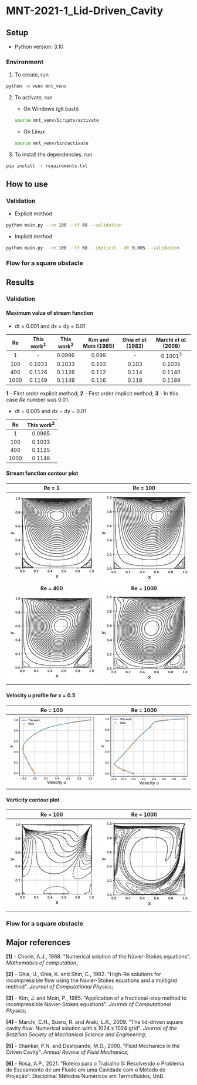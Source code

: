 # MNT-2021-1_Lid-Driven_Cavity

## Setup

- Python version: 3.10

### Environment

1. To create, run

```bash
python -m venv mnt_venv
```
2. To activate, run

    - On Windows (git bash)
    ```bash
    source mnt_venv/Scripts/activate
    ```
    
    - On Linux
    ```bash
    source mnt_venv/bin/activate
    ```

3. To install the dependencies, run

```bash
pip install -r requirements.txt
```

## How to use

### Validation

- Explicit method

```bash
python main.py --re 100 --tf 60 --validation
```

- Implicit method

```bash
python main.py --re 100 --tf 60 --implicit --dt 0.005 --validation
```

### Flow for a square obstacle

## Results

### Validation

#### Maximum value of stream function

- dt = 0.001 and dx = dy = 0.01

|  Re  | This work<sup>1</sup> | This work<sup>2</sup> | Kim and Moin (1985) | Ghia *et al.* (1982) | Marchi *et al.* (2009) |
|:----:|:---------------------:|:---------------------:|:-------------------:|:--------------------:|:----------------------:|
|   1  |           -           |         0.0996        |        0.099        |           -          |   0.1001<sup>3</sup>   |
|  100 |         0.1033        |         0.1033        |        0.103        |         0.103        |         0.1035         |
|  400 |         0.1126        |         0.1126        |        0.112        |         0.114        |         0.1140         |
| 1000 |         0.1149        |         0.1149        |        0.116        |         0.118        |         0.1189         |

**1** - First order explicit method; **2** - First order implicit method; **3** - In this case *Re* number was 0.01.

- dt = 0.005 and dx = dy = 0.01

|  Re  | This work<sup>2</sup> |
|:----:|:---------------------:|
|   1  |         0.0965        |
|  100 |         0.1033        |
|  400 |         0.1125        |
| 1000 |         0.1148        |

#### Stream function contour plot

|              **Re = 1**              |             **Re = 100**              |
|:------------------------------------:|:-------------------------------------:|
|   ![](images/implicit/Re_1_imp.png)  |  ![](images/implicit/Re_100_imp.png)  |
|             **Re = 400**             |             **Re = 1000**             |
|  ![](images/implicit/Re_400_imp.png) | ![](images/implicit/Re_1000_imp.png)  |

#### Velocity *u* profile for x = 0.5

|           **Re = 100**           |           **Re = 1000**           |
|:--------------------------------:|:---------------------------------:|
| ![](images/Re100_u_velocity.png) | ![](images/Re1000_u_velocity.png) |

#### Vorticity contour plot

|           **Re = 100**          |           **Re = 1000**          |
|:-------------------------------:|:--------------------------------:|
| ![](images/Re100_vorticity.png) | ![](images/Re1000_vorticity.png) |

### Flow for a square obstacle

## Major references

**[1]** - Chorin, A.J., 1968. "Numerical solution of the Navier-Stokes equations". *Mathematics of computation*;

**[2]** - Ghia, U., Ghia, K. and Shin, C., 1982. "High-Re solutions for incompressible flow using the Navier-Stokes equations and
a multigrid method". *Journal of Computational Physics*;

**[3]** - Kim, J. and Moin, P., 1985. "Application of a fractional-step method to incompressible Navier-Stokes equations". *Journal of Computational Physics*;

**[4]** - Marchi, C.H., Suero, R. and Araki, L.K., 2009. "The lid-driven square cavity flow: Numerical solution with a 1024 x
1024 grid". *Journal of the Brazilian Society of Mechanical Science and Engineering*;

**[5]** - Shankar, P.N. and Deshpande, M.D., 2000. "Fluid Mechanics in the Driven Cavity". *Annual Review of Fluid Mechanics*;

**[6]** - Rosa, A.P., 2021. "Roteiro para o Trabalho 5: Resolvendo o Problema do Escoamento de um Fluido em uma Cavidade com o Método de Projeção". Disciplina: Métodos Numéricos em Termofluidos, UnB.